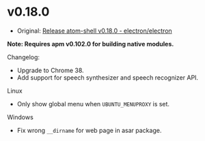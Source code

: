 # v0.18.0

* Original: [Release atom-shell v0.18.0 - electron/electron](https://github.com/electron/electron/releases/tag/v0.18.0)

**Note: Requires apm v0.102.0 for building native modules.**

Changelog:

* Upgrade to Chrome 38.
* Add support for speech synthesizer and speech recognizer API.

Linux

* Only show global menu when `UBUNTU_MENUPROXY` is set.

Windows

* Fix wrong `__dirname` for web page in asar package.
